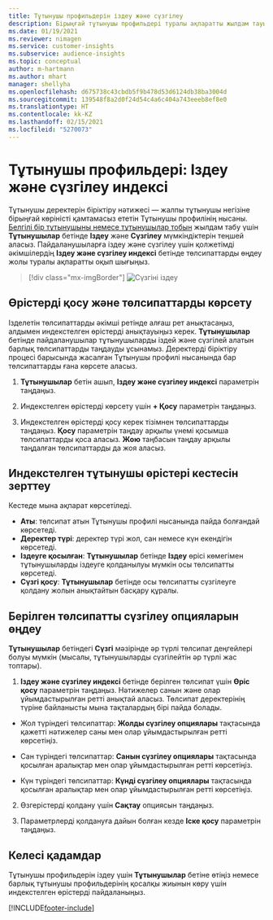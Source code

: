 ```yaml
---
title: Тұтынушы профильдерін іздеу және сүзгілеу
description: Бірыңғай тұтынушы профильдері туралы ақпаратты жылдам тауып, көрсетілген төлсипаттарды сүзгілеңіз.
ms.date: 01/19/2021
ms.reviewer: nimagen
ms.service: customer-insights
ms.subservice: audience-insights
ms.topic: conceptual
author: m-hartmann
ms.author: mhart
manager: shellyha
ms.openlocfilehash: d675738c43cbdb5f9b478d53d6124db38ba3004d
ms.sourcegitcommit: 139548f8a2d0f24d54c4a6c404a743eeeb8ef8e0
ms.translationtype: HT
ms.contentlocale: kk-KZ
ms.lasthandoff: 02/15/2021
ms.locfileid: "5270073"
---
```

# <a name="customer-profiles-search--filter-index"></a>Тұтынушы профильдері: Іздеу және сүзгілеу индексі

Тұтынушы деректерін біріктіру нәтижесі — жалпы тұтынушы негізіне бірыңғай көріністі қамтамасыз ететін Тұтынушы профилінің нысаны. [Белгілі бір тұтынушыны немесе тұтынушылар тобын](customer-profiles.md) жылдам табу үшін **Тұтынушылар** бетінде **Іздеу** және **Сүзгілеу** мүмкіндіктерін теңшей аласыз. Пайдаланушыларға іздеу және сүзгілеу үшін қолжетімді әкімшілердің **Іздеу және сүзгілеу индексі** бетінде төлсипаттарды өңдеу жолы туралы ақпаратты оқып шығыңыз.

> [!div class="mx-imgBorder"]
> ![Сүзгіні іздеу](media/search-filter.png "Сүзгіні іздеу")

## <a name="add-fields-and-specify-attributes"></a>Өрістерді қосу және төлсипаттарды көрсету

Ізделетін төлсипаттарды әкімші ретінде алғаш рет анықтасаңыз, алдымен индекстелген өрістерді анықтауыңыз керек. **Тұтынушылар** бетінде пайдаланушылар тұтынушыларды іздей және сүзгілей алатын барлық төлсипаттарды таңдауды ұсынамыз. Деректерді біріктіру процесі барысында жасалған Тұтынушы профилі нысанында бар төлсипаттарды ғана көрсете аласыз.

1. **Тұтынушылар** бетін ашып, **Іздеу және сүзгілеу индексі** параметрін таңдаңыз.

2. Индекстелген өрістерді көрсету үшін **+ Қосу** параметрін таңдаңыз.

3. Индекстелген өрістерді қосу керек тізімнен төлсипаттарды таңдаңыз. **Қосу** параметрін таңдау арқылы үнемі қосымша төлсипаттарды қоса аласыз. **Жою** таңбасын таңдау арқылы таңдалған төлсипаттарды да жоя аласыз.

## <a name="explore-the-indexed-customer-fields-table"></a>Индекстелген тұтынушы өрістері кестесін зерттеу

Кестеде мына ақпарат көрсетіледі.

- **Аты**: төлсипат атын Тұтынушы профилі нысанында пайда болғандай көрсетеді.
- **Деректер түрі**: деректер түрі жол, сан немесе күн екендігін көрсетеді.
- **Іздеуге қосылған**: **Тұтынушылар** бетінде **Іздеу** өрісі көмегімен тұтынушыларды іздеуге қолданылуы мүмкін осы төлсипатты көрсетеді.
- **Сүзгі қосу**: **Тұтынушылар** бетінде осы төлсипатты сүзгілеуге қолдану жолын анықтайтын басқару құралы.

## <a name="editing-filtering-options-for-a-given-attribute"></a>Берілген төлсипатты сүзгілеу опцияларын өңдеу

**Тұтынушылар** бетіндегі **Сүзгі** мәзірінде әр түрлі төлсипат деңгейлері болуы мүмкін (мысалы, тұтынушыларды сүзгілейтін әр түрлі жас топтары).

1. **Іздеу және сүзгілеу индексі** бетінде берілген төлсипат үшін **Өріс қосу** параметрін таңдаңыз. Нәтижелер санын және олар ұйымдастырылған ретті анықтай аласыз. Төлсипат деректерінің түріне байланысты мына тақталардың бірі пайда болады.

- Жол түріндегі төлсипаттар: **Жолды сүзгілеу опциялары** тақтасында қажетті нәтижелер саны мен олар ұйымдастырылған ретті көрсетіңіз.

- Сан түріндегі төлсипаттар: **Санын сүзгілеу опциялары** тақтасында қосылған аралықтар мен олар ұйымдастырылған ретті көрсетіңіз.

- Күн түріндегі төлсипаттар: **Күнді сүзгілеу опциялары** тақтасында қосылған аралықтар мен олар ұйымдастырылған ретті көрсетіңіз.

2. Өзгерістерді қолдану үшін **Сақтау** опциясын таңдаңыз.

3. Параметрлерді қолдануға дайын болған кезде **Іске қосу** параметрін таңдаңыз.

## <a name="next-steps"></a>Келесі қадамдар

Тұтынушы профильдерін іздеу үшін **Тұтынушылар** бетіне өтіңіз немесе барлық тұтынушы профильдерінің қосалқы жиынын көру үшін индекстелген өрістерді пайдаланыңыз.


[!INCLUDE[footer-include](../includes/footer-banner.md)]